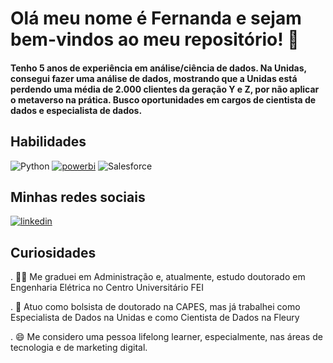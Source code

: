 # Olá meu nome é Fernanda e sejam bem-vindos ao meu repositório! 👋

#### Tenho 5 anos de experiência em análise/ciência de dados. Na Unidas, consegui fazer uma análise de dados, mostrando que a Unidas está perdendo uma média de 2.000 clientes da geração Y e Z, por não aplicar o metaverso na prática. Busco oportunidades em cargos de cientista de dados e especialista de dados.

## Habilidades
![Python](https://img.shields.io/badge/Python-FFD43B?style=for-the-badge&logo=python&logoColor=blue) [<img src='https://img.shields.io/badge/PowerBI-F2C811?style=for-the-badge&logo=Power%20BI&logoColor=white' alt='powerbi' hright ='30'>](https://app.powerbi.com/view?r=eyJrIjoiMTkwZmFkZjgtNTliNS00ODQ3LWJiZjctMDQ5MjFiMzI4ZDg4IiwidCI6ImZkYzJlZjNkLWEzZDEtNDA1OC1hOTA4LTAxMWMxMTcxZTYxNiJ9) ![Salesforce](https://img.shields.io/badge/Salesforce-00A1E0?style=for-the-badge&logo=Salesforce&logoColor=white)

## Minhas redes sociais
[<img src='https://img.shields.io/badge/LinkedIn-0077B5?style=for-the-badge&logo=linkedin&logoColor=white' alt='linkedin' hright ='30'>](https://www.linkedin.com/in/fernandagoyo/) 
## Curiosidades
. 👩‍🎓 Me graduei em Administração e, atualmente, estudo doutorado em Engenharia Elétrica no Centro Universitário FEI

. 💼 Atuo como bolsista de doutorado na CAPES, mas já trabalhei como Especialista de Dados na Unidas e como Cientista de Dados na Fleury

. 😄 Me considero uma pessoa lifelong learner, especialmente, nas áreas de tecnologia e de marketing digital.
